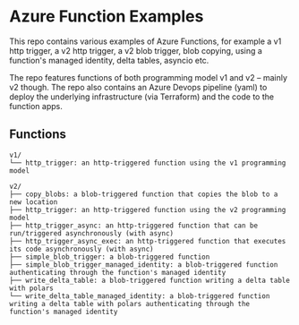 # Azure Function Examples

This repo contains various examples of Azure Functions, for example a v1 http trigger, a v2 http trigger, a v2 blob trigger, blob copying, using a function's managed identity, delta tables, asyncio etc.

The repo features functions of both programming model v1 and v2 – mainly v2 though. The repo also contains an Azure Devops pipeline (yaml) to deploy the underlying infrastructure (via Terraform) and the code to the function apps.

## Functions

```
v1/
└── http_trigger: an http-triggered function using the v1 programming model

v2/
├── copy_blobs: a blob-triggered function that copies the blob to a new location
├── http_trigger: an http-triggered function using the v2 programming model
├── http_trigger_async: an http-triggered function that can be run/triggered asynchronously (with async)
├── http_trigger_async_exec: an http-triggered function that executes its code asynchronously (with async)
├── simple_blob_trigger: a blob-triggered function
├── simple_blob_trigger_managed_identity: a blob-triggered function authenticating through the function's managed identity
├── write_delta_table: a blob-triggered function writing a delta table with polars
└── write_delta_table_managed_identity: a blob-triggered function writing a delta table with polars authenticating through the function's managed identity
```
